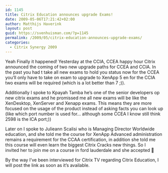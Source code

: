 ```yaml
---
id: 1145
title: Citrix Education announces upgrade Exams!
date: 2009-05-06T17:21:42+02:00
author: Matthijs Haverink
layout: post
guid: https://svenhuisman.com/?p=1145
permalink: /2009/05/citrix-education-announces-upgrade-exams/
categories:
  - Citrix Synergy 2009
---
```

Yeah Finally it happened! Yesterday at the CCIA, CCEA happy hour Citrix announced the coming of two new upgrade paths for CCEA and CCIA. In the past you had t take all new exams to hold you status now for the CCEA you&#8217;ll only have to take on exam to upgrade to XenApp 5 en for the CCIA two exams will be required (which is a lot better than 7 ;)).

Additionally I spoke to Kpayah Tamba he&#8217;s one of the senior developers op new citrix exams and he promissed me all new exams will be like the XenDesktop, XenServer and Xenapp exams. This means they are more focused on the usage of the product instead of asking facts you can look up (like which port number is used for&#8230; although some CCEA I know still think 2598 is the ICA port;))

Later on I spoke to Julieann Scalisi who is Managing Director Worldwide education, and she told me the course for XenApp Advanced administration remains a requirement for the CCAA certification, in addition she told me this course will even learn the biggest Citrix Cracks new things. So I invited her to join me on a course in ford lauderdale and she accepted 🙂

By the way I&#8217;ve been interviewed for Citrix TV regarding Citrix Education, I will post the link as soon as it&#8217;s available.